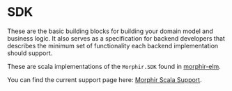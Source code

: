 # SDK
These are the basic building blocks for building your domain model and business logic. It also serves as a specification for backend developers that describes the minimum set of functionality each backend implementation should support.

These are scala implementations of the `Morphir.SDK` found in [morphir-elm](https://github.com/finos/morphir-elm/tree/main/src/Morphir/SDK).


You can find the current support page here: [Morphir Scala Support](https://morphir.finos.org/docs/scala/morphir-scala-support).
